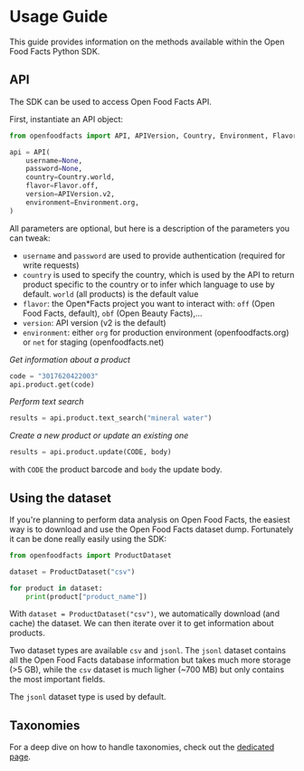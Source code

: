 # Usage Guide

This guide provides information on the methods available within the Open Food Facts Python SDK.

## API

The SDK can be used to access Open Food Facts API.

First, instantiate an API object:

```python
from openfoodfacts import API, APIVersion, Country, Environment, Flavor

api = API(
    username=None,
    password=None,
    country=Country.world,
    flavor=Flavor.off,
    version=APIVersion.v2,
    environment=Environment.org,
)
```

All parameters are optional, but here is a description of the parameters you can tweak:

- `username` and `password` are used to provide authentication (required for write requests)
- `country` is used to specify the country, which is used by the API to return product specific to the country or to infer which language to use by default. `world` (all products) is the default value
- `flavor`: the Open*Facts project you want to interact with: `off` (Open Food Facts, default), `obf` (Open Beauty Facts),...
- `version`: API version (v2 is the default)
- `environment`: either `org` for production environment (openfoodfacts.org) or `net` for staging (openfoodfacts.net)


*Get information about a product*

```python
code = "3017620422003"
api.product.get(code)
```

*Perform text search*

```python
results = api.product.text_search("mineral water")
```

*Create a new product or update an existing one*

```python
results = api.product.update(CODE, body)
```

with `CODE` the product barcode and `body` the update body.

## Using the dataset

If you're planning to perform data analysis on Open Food Facts, the easiest way is to download and use the Open Food Facts dataset dump.
Fortunately it can be done really easily using the SDK:

```python
from openfoodfacts import ProductDataset

dataset = ProductDataset("csv")

for product in dataset:
    print(product["product_name"])
```

With `dataset = ProductDataset("csv")`, we automatically download (and cache) the dataset. We can then iterate over it to get information about products.

Two dataset types are available `csv` and `jsonl`. The `jsonl` dataset contains all the Open Food Facts database information but takes much more storage (>5 GB), while the `csv` dataset is much ligher (~700 MB) but only contains the most important fields.

The `jsonl` dataset type is used by default.


## Taxonomies

For a deep dive on how to handle taxonomies, check out the [dedicated page](./use_taxonomy.md).
